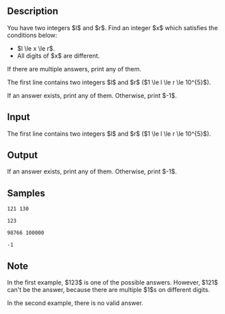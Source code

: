 ## Description

<div><p>You have two integers $l$ and $r$. Find an integer $x$ which satisfies the conditions below:</p><ul> <li> $l \le x \le r$. </li><li> All digits of $x$ are different. </li></ul><p>If there are multiple answers, print any of them.</p></div><div class="input-specification"><p>The first line contains two integers $l$ and $r$ ($1 \le l \le r \le 10^{5}$).</p></div><div class="output-specification"><p>If an answer exists, print any of them. Otherwise, print $-1$.</p></div>

## Input

<p>The first line contains two integers $l$ and $r$ ($1 \le l \le r \le 10^{5}$).</p>

## Output

<p>If an answer exists, print any of them. Otherwise, print $-1$.</p>

## Samples

```input1
121 130
```

```output1
123
```






```input2
98766 100000
```

```output2
-1
```




## Note

<p>In the first example, $123$ is one of the possible answers. However, $121$ can't be the answer, because there are multiple $1$s on different digits.</p><p>In the second example, there is no valid answer.</p>

